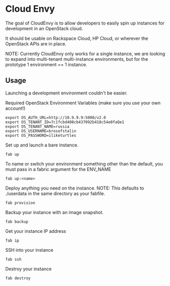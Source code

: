 # Cloud Envy

The goal of CloudEnvy is to allow developers to easily spin up instances
for development in an OpenStack cloud.

It should be usable on Rackspace Cloud, HP Cloud, or wherever the
OpenStack APIs are in place.

NOTE: Currently CloudEnvy only works for a single instance, we are
looking to expand into multi-tenant multi-instance environments, but for
the prototype 1 environment == 1 instance.

## Usage

Launching a development environment couldn't be easier.

Required OpenStack Environment Variables (make sure you use your own
account!)

    export OS_AUTH_URL=http://10.9.9.9:5000/v2.0
    export OS_TENANT_ID=7c1fcbd408cb437092b418c54e0faQe1
    export OS_TENANT_NAME=russia
    export OS_USERNAME=brosefstalin
    export OS_PASSWORD=iliketurtles

Set up and launch a bare instance.

    fab up  

To name or switch your environment something other than the default, you must pass in
a fabric argument for the ENV_NAME

    fab up:<name>

Deploy anything you need on the instance. NOTE: This defaults to
./userdata in the same directory as your fabfile.

    fab provision

Backup your instance with an image snapshot.

    fab backup

Get your instance IP address

    fab ip

SSH into your instance

    fab ssh

Destroy your instance

    fab destroy

